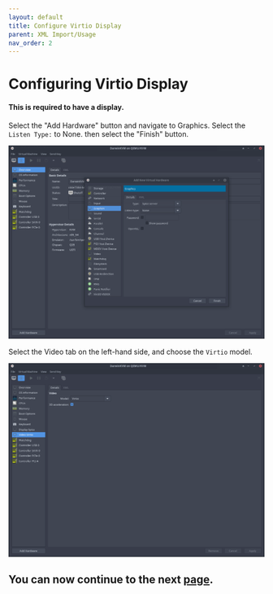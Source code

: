 ```yaml
---
layout: default
title: Configure Virtio Display
parent: XML Import/Usage
nav_order: 2
---
```


# Configuring Virtio Display
#### This is required to have a display.

Select the "Add Hardware" button and navigate to Graphics. Select the ``Listen Type:`` to None. then select the "Finish" button.

<p align="center">
  <img src="../../../assets/VManAddRecoveryDisplay1.png">
</p>

Select the Video tab on the left-hand side, and choose the ``Virtio`` model.

<p align="center">
  <img src="../../../assets/VManAddRecoveryDisplay2.png">
</p>

## You can now continue to the next <a href="../02-ConfigDrives">page</a>.
